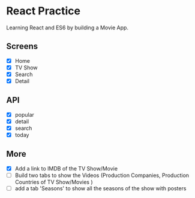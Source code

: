 # React Practice

Learning React and ES6 by building a Movie App.

## Screens

- [x] Home
- [x] TV Show
- [x] Search
- [x] Detail

## API 

- [x] popular
- [x] detail
- [x] search
- [x] today

## More

- [x] Add a link to IMDB of the TV Show/Movie
- [ ] Build two tabs to show the Videos (Production Companies, Production Countries of TV Show/Movies )
- [ ] add a tab 'Seasons' to show all the seasons of the show with posters